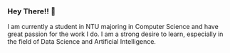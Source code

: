 ### Hey There!! 👋

<!--
**Hussain-Khozema/Hussain-Khozema** is a ✨ _special_ ✨ repository because its `README.md` (this file) appears on your GitHub profile.--!>

I am currently a student in NTU majoring in Computer Science and have great passion for the work I do. I am a strong desire to learn, especially in the field of Data Science and Artificial Intelligence.
